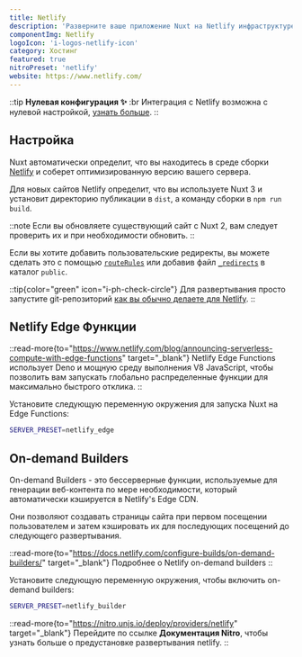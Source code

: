 ```yaml
---
title: Netlify
description: 'Разверните ваше приложение Nuxt на Netlify инфраструктуре.'
componentImg: Netlify
logoIcon: 'i-logos-netlify-icon'
category: Хостинг
featured: true
nitroPreset: 'netlify'
website: https://www.netlify.com/
---
```


::tip
**Нулевая конфигурация ✨**
:br
Интеграция с Netlify возможна с нулевой настройкой, [узнать больше](https://nitro.unjs.io/deploy#zero-config-providers).
::

## Настройка

Nuxt автоматически определит, что вы находитесь в среде сборки [Netlify](https://www.netlify.com) и соберет оптимизированную версию вашего сервера.

Для новых сайтов Netlify определит, что вы используете Nuxt 3 и установит директорию публикации в `dist`, а команду сборки в `npm run build`.

::note
Если вы обновляете существующий сайт с Nuxt 2, вам следует проверить их и при необходимости обновить.
::

Если вы хотите добавить пользовательские редиректы, вы можете сделать это с помощью [`routeRules`](/docs/guide/concepts/rendering#hybrid-rendering) или добавив файл [`_redirects`](https://docs.netlify.com/routing/redirects/#syntax-for-the-redirects-file) в каталог `public`.

::tip{color="green" icon="i-ph-check-circle"}
Для развертывания просто запустите git-репозиторий [как вы обычно делаете для Netlify](https://docs.netlify.com/configure-builds/get-started/).
::

## Netlify Edge Функции

::read-more{to="https://www.netlify.com/blog/announcing-serverless-compute-with-edge-functions" target="_blank"}
Netlify Edge Functions использует Deno и мощную среду выполнения V8 JavaScript, чтобы позволить вам запускать глобально распределенные функции для максимально быстрого отклика.
::

Установите следующую переменную окружения для запуска Nuxt на Edge Functions:

```bash
SERVER_PRESET=netlify_edge
```

## On-demand Builders

On-demand Builders - это бессерверные функции, используемые для генерации веб-контента по мере необходимости, который автоматически кэшируется в Netlify's Edge CDN.

Они позволяют создавать страницы сайта при первом посещении пользователем и затем кэшировать их для последующих посещений до следующего развертывания.

::read-more{to="https://docs.netlify.com/configure-builds/on-demand-builders/" target="_blank"}
Подробнее о Netlify on-demand builders
::

Установите следующую переменную окружения, чтобы включить on-demand builders:

```bash
SERVER_PRESET=netlify_builder
```

::read-more{to="https://nitro.unjs.io/deploy/providers/netlify" target="_blank"}
Перейдите по ссылке **Документация Nitro**, чтобы узнать больше о предустановке развертывания netlify.
::
